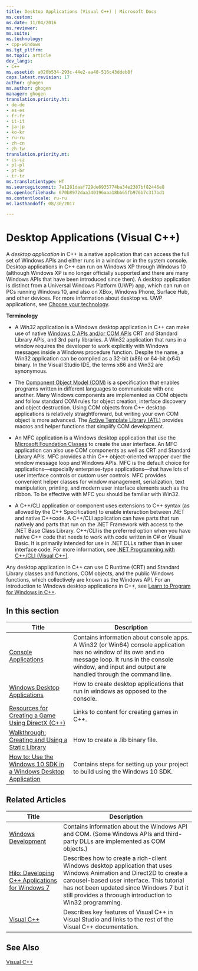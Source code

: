 ```yaml
---
title: Desktop Applications (Visual C++) | Microsoft Docs
ms.custom: 
ms.date: 11/04/2016
ms.reviewer: 
ms.suite: 
ms.technology:
- cpp-windows
ms.tgt_pltfrm: 
ms.topic: article
dev_langs:
- C++
ms.assetid: a020b534-293c-44e2-aa48-516c43ddeb8f
caps.latest.revision: 17
author: ghogen
ms.author: ghogen
manager: ghogen
translation.priority.ht:
- de-de
- es-es
- fr-fr
- it-it
- ja-jp
- ko-kr
- ru-ru
- zh-cn
- zh-tw
translation.priority.mt:
- cs-cz
- pl-pl
- pt-br
- tr-tr
ms.translationtype: HT
ms.sourcegitcommit: 7e1281daaf729de6935774ba34e2387bf82446e8
ms.openlocfilehash: 670b8972daa340196aaa18bb65fb976b7c317bd1
ms.contentlocale: ru-ru
ms.lasthandoff: 08/30/2017

---
```

# <a name="desktop-applications-visual-c"></a>Desktop Applications (Visual C++)
A *desktop application* in C++ is a native application that can access the full set of Windows APIs and either runs in a window or in the system console. Desktop applications in C++ can run on Windows XP through Windows 10 (although Windows XP is no longer officially supported and there are many Windows APIs that have been introduced since then).   A desktop application is distinct from a Universal Windows Platform (UWP) app, which can run on PCs running Windows 10, and also on XBox, Windows Phone, Surface Hub, and other devices. For more information about desktop vs. UWP applications, see [Choose your technology](https://msdn.microsoft.com/en-us/library/windows/desktop/dn614993\(v=vs.85\).aspx).  
  
 **Terminology**  
  
-   A *Win32* application is a Windows desktop application in C++ can make use of native [Windows C APIs and/or COM APIs](https://msdn.microsoft.com/en-us/library/windows/desktop/ff818516\(v=vs.85\).aspx) CRT and Standard Library  APIs, and 3rd party libraries. A Win32 application that runs in a window requires the developer to work explicitly with Windows messages inside a Windows procedure function. Despite the name, a Win32 application can be compiled as a 32-bit (x86) or 64-bit  (x64) binary. In the Visual Studio IDE, the terms x86 and Win32 are synonymous.  
  
-   The [Component Object Model (COM)](https://msdn.microsoft.com/en-us/library/windows/desktop/ms694363\(v=vs.85\).aspx) is a specification that enables programs written in different languages to communicate with one another. Many Windows components are implemented as COM objects and follow standard COM rules for object creation, interface discovery and object destruction.  Using COM objects from C++ desktop applications is relatively straightforward, but writing your own COM object is more advanced. The [Active Template Library (ATL)](../atl/atl-com-desktop-components.md) provides macros and helper functions that simplify COM development.  
  
-   An MFC application is a Windows desktop application that use the [Microsoft Foundation Classes](../mfc/mfc-desktop-applications.md) to create the user interface. An MFC application can also use COM components as well as CRT and Standard Library APIs. MFC provides a thin C++ object-oriented wrapper over the window message loop and Windows APIs. MFC is the default choice for applications—especially enterprise-type applications—that have lots of user interface controls or custom user controls. MFC provides convenient helper classes for window management, serialization, text manipulation, printing, and modern user interface elements such as the ribbon. To be effective with MFC you should be familiar with Win32.  
  
-   A C++/CLI application or component uses extensions to C++ syntax (as allowed by the C++ Specification) to enable interaction between .NET and native C++code.  A C++/CLI application can have parts that run natively and parts that run on the .NET Framework with access to the .NET Base Class Library. C++/CLI is the preferred option when you have native C++ code that needs to work with code written in C# or Visual Basic. It is primarily intended for use in .NET DLLs rather than in user interface code. For more information, see [.NET Programming with C++/CLI (Visual C++)](../dotnet/dotnet-programming-with-cpp-cli-visual-cpp.md).  
  
 Any desktop application in C++ can use C Runtime (CRT) and Standard Library classes and functions, COM objects, and the public Windows functions, which collectively are known as the Windows API. For an introduction to Windows desktop applications in C++, see [Learn to Program for Windows in C++](http://go.microsoft.com/fwlink/p/?LinkId=262281).  
  
## <a name="in-this-section"></a>In this section  
  
|Title|Description|  
|-----------|-----------------|  
|[Console Applications](../windows/console-applications-in-visual-cpp.md)|Contains information about console apps. A Win32 (or Win64) console application has no window of its own and no message loop. It runs in the console window, and input and output are handled through the command line.|  
|[Windows Desktop Applications](../windows/windows-desktop-applications-cpp.md)|How to create desktop applications that run in windows as opposed to the console.|  
|[Resources for Creating a Game Using DirectX (C++)](../windows/resources-for-creating-a-game-using-directx.md)|Links to content for creating games in C++.|  
|[Walkthrough: Creating and Using a Static Library](../windows/walkthrough-creating-and-using-a-static-library-cpp.md)|How to create a .lib binary file.|  
|[How to: Use the Windows 10 SDK in a Windows Desktop Application](../windows/how-to-use-the-windows-10-sdk-in-a-windows-desktop-application.md)|Contains steps for setting up your project to build using the Windows 10 SDK.|  
  
## <a name="related-articles"></a>Related Articles  
  
|Title|Description|  
|-----------|-----------------|  
|[Windows Development](http://go.microsoft.com/fwlink/p/?LinkId=262282)|Contains information about the Windows API and COM. (Some Windows APIs and third-party DLLs are implemented as COM objects.)|  
|[Hilo: Developing C++ Applications for Windows 7](http://go.microsoft.com/fwlink/p/?LinkId=262284)|Describes how to create a rich-client Windows desktop application that uses Windows Animation and Direct2D to create a carousel-based user interface.  This tutorial has not been updated since Windows 7 but it still provides a throough introduction to Win32 programming.|  
|[Visual C++](../visual-cpp-in-visual-studio.md)|Describes key features of Visual C++ in Visual Studio and links to the rest of the Visual C++ documentation.|  
  
## <a name="see-also"></a>See Also  
 [Visual C++](../visual-cpp-in-visual-studio.md)

